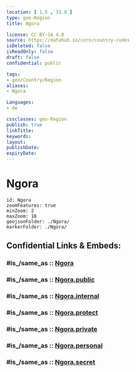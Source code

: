 ```yaml
---
location: [ 1.5 , 33.8 ] 
type: geo-Region
title: Ngora

license: CC BY-SA 4.0
source: https://datahub.io/core/country-codes
isDeleted: false
isReadOnly: false
draft: false
confidential: public

tags:
- geo/Country/Region
aliases:
- Ngora

Languages:
- de

cssclasses: geo-Region
publish: true
linkTitle: 
keywords: 
layout: 
publishDate: 
expiryDate: 
---
```


# Ngora

```leaflet
id: Ngora
zoomFeatures: true 
minZoom: 2 
maxZoom: 18
geojsonFolder: ./Ngora/
markerFolder: ./Ngora/
```


## Confidential Links & Embeds: 

### #is_/same_as :: [Ngora](/_Standards/Earth/Continent/Africa/Africa~Central/Uganda/regions~Uganda/Uganda~East/Ngora.md) 

### #is_/same_as :: [Ngora.public](/_public/Earth/Continent/Africa/Africa~Central/Uganda/regions~Uganda/Uganda~East/Ngora.public.md) 

### #is_/same_as :: [Ngora.internal](/_internal/Earth/Continent/Africa/Africa~Central/Uganda/regions~Uganda/Uganda~East/Ngora.internal.md) 

### #is_/same_as :: [Ngora.protect](/_protect/Earth/Continent/Africa/Africa~Central/Uganda/regions~Uganda/Uganda~East/Ngora.protect.md) 

### #is_/same_as :: [Ngora.private](/_private/Earth/Continent/Africa/Africa~Central/Uganda/regions~Uganda/Uganda~East/Ngora.private.md) 

### #is_/same_as :: [Ngora.personal](/_personal/Earth/Continent/Africa/Africa~Central/Uganda/regions~Uganda/Uganda~East/Ngora.personal.md) 

### #is_/same_as :: [Ngora.secret](/_secret/Earth/Continent/Africa/Africa~Central/Uganda/regions~Uganda/Uganda~East/Ngora.secret.md)

